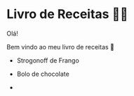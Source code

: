 # Livro de Receitas :man_cook:

Olá!

Bem vindo ao meu livro de receitas :call_me_hand:

- Strogonoff de Frango

- Bolo de chocolate

- 

  

